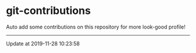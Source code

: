 # git-contributions

Auto add some contributions on this repository for more look-good profile!

---

Update at 2019-11-28 10:23:58
